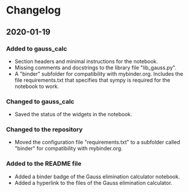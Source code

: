# Changelog

## 2020-01-19

### Added to gauss_calc

- Section headers and minimal instructions for the notebook.
- Missing comments and docstrings to the library file "lib_gauss.py".
- A "binder" subfolder for compatibility with mybinder.org. Includes the file
  requirements.txt that specifies that sympy is required for the notebook to
  work.

### Changed to gauss_calc

- Saved the status of the widgets in the notebook.

### Changed to the repository

- Moved the configuration file "requirements.txt" to a subfolder called "binder"
  for compatibility with mybinder.org.

### Added to the README file

- Added a binder badge of the Gauss elimination calculator notebook.
- Added a hyperlink to the files of the Gauss elimination calculator.
